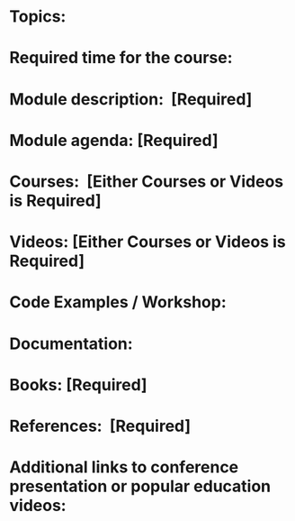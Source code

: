 **Topics:**
=======================

**Required time for the course:** 
=======================


Module description:  [Required]
=======================
<!--- Short module overview. -->


Module agenda:  [Required]
=======================
<!--- What main topics will be covered/learned in module -->


Courses:  [Either Courses or Videos is Required]
=======================


Videos: [Either Courses or Videos is Required]
=======================



Code Examples / Workshop: 
=======================



Documentation: 
=======================

Books: [Required]
=======================

References:  [Required]
=======================



Additional links to conference presentation or popular education videos: 
=======================
